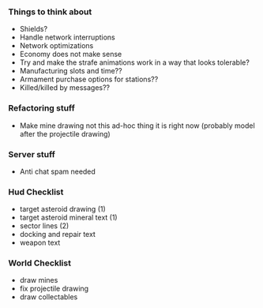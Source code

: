 ### Things to think about

- Shields?
- Handle network interruptions
- Network optimizations
- Economy does not make sense
- Try and make the strafe animations work in a way that looks tolerable?
- Manufacturing slots and time??
- Armament purchase options for stations??
- Killed/killed by messages??

### Refactoring stuff

- Make mine drawing not this ad-hoc thing it is right now (probably model after the projectile drawing)

### Server stuff

- Anti chat spam needed

### Hud Checklist

- target asteroid drawing (1)
- target asteroid mineral text (1)
- sector lines (2)
- docking and repair text
- weapon text

### World Checklist

- draw mines
- fix projectile drawing
- draw collectables
